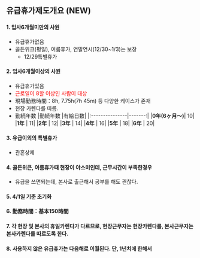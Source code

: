 ## 유급휴가제도개요 (NEW)

#### 1. 입사6개월미만의 사원

- 유급휴가없음
- 골든위크(평일), 여름휴가, 연말연시(12/30~1/3)는 보장
  - 12/29특별휴가

#### 2. 입사6개월이상의 사원

- 유급휴가있음
- <font color="red">근로일이 8할 이상인 사람이 대상</font>
- 現場勤務時間：8h, 7.75h(7h 45m) 등 다양한 케이스가 존재
- 현장 카렌다를 따름.
- 勤続年数
  |勤続年数 |有給日数|
  |:---------------|-------:|
  |**0年(6ヶ月～)**| 10|
  |**1年** | 11|
  |**2年** | 12|
  |**3年** | 14|
  |**4年** | 16|
  |**5年** | 18|
  |**6年** | 20|

#### 3. 유급이외의 특별휴가

- 관혼상제

#### 4. 골든위큰, 여름휴가때 현장이 야스미인데, 근무시간이 부족한경우

- 유급을 쓰면되는데, 본사로 출근해서 공부를 해도 괜찮다.

#### 5. 4/1일 기준 초기화

#### 6. 勤務時間：基本150時間

#### 7. 각 현장 및 본사의 휴일카렌다가 다르므로, 현장근무자는 현장카렌다를, 본사근무자는 본사카렌다를 따르도록 한다.

#### 8. 사용하지 않은 유급휴가는 다음해로 이월된다. 단, 1년치에 한해서
